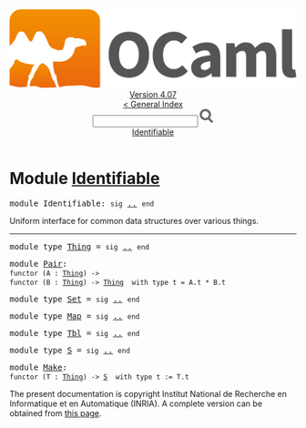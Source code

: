 <!-- ((! set title API !)) ((! set documentation !)) ((! set api !)) ((! set nobreadcrumb !)) -->
<div class="api"><header><nav class="toc brand"><a class="brand" href="https://ocaml.org/"><img src="colour-logo-gray.svg" class="svg" alt="OCaml"></a></nav><nav class="toc"><div class="toc_version"><a href="/docs" id="version-select">Version 4.07</a></div><a href="index.html">&lt; General Index</a><div class="api_search"><input type="text" name="apisearch" id="api_search" oninput="mySearch(false);" onkeypress="this.oninput();" onclick="this.oninput();" onpaste="this.oninput();">
<img src="search_icon.svg" alt="Search" class="svg" onclick="mySearch(false)"></div>
<div id="search_results"></div><div class="toc_title"><a href="#top">Identifiable</a></div><ul></ul></nav></header>

<h1>Module <a href="type_Identifiable.html">Identifiable</a></h1>

<pre><span id="MODULEIdentifiable"><span class="keyword">module</span> Identifiable</span>: <code class="code"><span class="keyword">sig</span></code> <a href="Identifiable.html">..</a> <code class="code"><span class="keyword">end</span></code></pre><div class="info module top">
<div class="info-desc">
<p>Uniform interface for common data structures over various things.</p>
</div>
</div>
<hr width="100%">

<pre><span id="MODULETYPEThing"><span class="keyword">module type</span> <a href="Identifiable.Thing.html">Thing</a></span> = <code class="code"><span class="keyword">sig</span></code> <a href="Identifiable.Thing.html">..</a> <code class="code"><span class="keyword">end</span></code></pre>
<pre><span id="MODULEPair"><span class="keyword">module</span> <a href="Identifiable.Pair.html">Pair</a></span>: <div class="sig_block"><code class="code"><span class="keyword">functor</span>&nbsp;(</code><code class="code"><span class="constructor">A</span></code><code class="code">&nbsp;:&nbsp;</code><code class="type"><a href="Identifiable.Thing.html">Thing</a></code><code class="code">)&nbsp;<span class="keywordsign">-&gt;</span>&nbsp;</code><div class="sig_block"><code class="code"><span class="keyword">functor</span>&nbsp;(</code><code class="code"><span class="constructor">B</span></code><code class="code">&nbsp;:&nbsp;</code><code class="type"><a href="Identifiable.Thing.html">Thing</a></code><code class="code">)&nbsp;<span class="keywordsign">-&gt;</span>&nbsp;</code><code class="type"><a href="Identifiable.Thing.html">Thing</a></code><code class="type">  with type t = A.t * B.t</code></div></div></pre>
<pre><span id="MODULETYPESet"><span class="keyword">module type</span> <a href="Identifiable.Set.html">Set</a></span> = <code class="code"><span class="keyword">sig</span></code> <a href="Identifiable.Set.html">..</a> <code class="code"><span class="keyword">end</span></code></pre>
<pre><span id="MODULETYPEMap"><span class="keyword">module type</span> <a href="Identifiable.Map.html">Map</a></span> = <code class="code"><span class="keyword">sig</span></code> <a href="Identifiable.Map.html">..</a> <code class="code"><span class="keyword">end</span></code></pre>
<pre><span id="MODULETYPETbl"><span class="keyword">module type</span> <a href="Identifiable.Tbl.html">Tbl</a></span> = <code class="code"><span class="keyword">sig</span></code> <a href="Identifiable.Tbl.html">..</a> <code class="code"><span class="keyword">end</span></code></pre>
<pre><span id="MODULETYPES"><span class="keyword">module type</span> <a href="Identifiable.S.html">S</a></span> = <code class="code"><span class="keyword">sig</span></code> <a href="Identifiable.S.html">..</a> <code class="code"><span class="keyword">end</span></code></pre>
<pre><span id="MODULEMake"><span class="keyword">module</span> <a href="Identifiable.Make.html">Make</a></span>: <div class="sig_block"><code class="code"><span class="keyword">functor</span>&nbsp;(</code><code class="code"><span class="constructor">T</span></code><code class="code">&nbsp;:&nbsp;</code><code class="type"><a href="Identifiable.Thing.html">Thing</a></code><code class="code">)&nbsp;<span class="keywordsign">-&gt;</span>&nbsp;</code><code class="type"><a href="Identifiable.S.html">S</a></code><code class="type">  with type t := T.t</code></div></pre>
<div class="copyright">The present documentation is copyright Institut National de Recherche en Informatique et en Automatique (INRIA). A complete version can be obtained from <a href="http://caml.inria.fr/pub/docs/manual-ocaml/">this page</a>.</div></div>